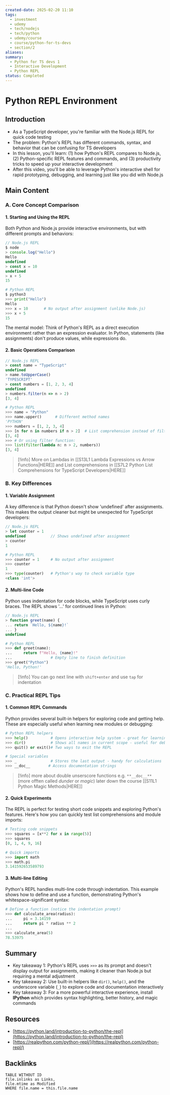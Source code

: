 ```yaml
---
created-date: 2025-02-20 11:10
tags:
  - investment
  - udemy
  - tech/nodejs
  - tech/python
  - udemy/course
  - course/python-for-ts-devs
  - section/2
aliases: 
summary:
  - Python for TS devs 1
  - Interactive Development
  - Python REPL
status: Completed
---
```


# Python REPL Environment

## Introduction

- As a TypeScript developer, you're familiar with the Node.js REPL for quick code testing
- The problem: Python's REPL has different commands, syntax, and behavior that can be confusing for TS developers
- In this lesson, you'll learn: (1) how Python's REPL compares to Node.js, (2) Python-specific REPL features and commands, and (3) productivity tricks to speed up your interactive development
- After this video, you'll be able to leverage Python's interactive shell for rapid prototyping, debugging, and learning just like you did with Node.js

## Main Content

### A. Core Concept Comparison

#### 1. Starting and Using the REPL

Both Python and Node.js provide interactive environments, but with different prompts and behaviors:

```javascript
// Node.js REPL
$ node
> console.log("Hello")
Hello
undefined
> const x = 10
undefined
> x + 5
15
```

```python
# Python REPL
$ python3
>>> print("Hello")
Hello
>>> x = 10       # No output after assignment (unlike Node.js)
>>> x + 5
15
```

The mental model: Think of Python's REPL as a direct execution environment rather than an expression evaluator. In Python, statements (like assignments) don't produce values, while expressions do.

#### 2.  Basic Operations Comparison

```typescript
// Node.js REPL
> const name = "TypeScript"
undefined
> name.toUpperCase()
'TYPESCRIPT'
> const numbers = [1, 2, 3, 4]
undefined
> numbers.filter(n => n > 2)
[3, 4]
```

```python
# Python REPL
>>> name = "Python"
>>> name.upper()      # Different method names
'PYTHON'
>>> numbers = [1, 2, 3, 4]
>>> [n for n in numbers if n > 2]  # List comprehension instead of filter()
[3, 4]
>>> # Or using filter function:
>>> list(filter(lambda n: n > 2, numbers))
[3, 4]
```

>[!info] More on Lambdas in [[S13L1 Lambda Expressions vs Arrow Functions|HERE]] and List comprehensions in [[S7L2 Python List Comprehensions for TypeScript Developers|HERE]]


### B. Key Differences

#### 1. Variable Assignment

A key difference is that Python doesn't show 'undefined' after assignments. This makes the output cleaner but might be unexpected for TypeScript developers:

```typescript
// Node.js REPL
> let counter = 1
undefined           // Shows undefined after assignment
> counter
1
```

```python
# Python REPL
>>> counter = 1     # No output after assignment
>>> counter
1
>>> type(counter)   # Python's way to check variable type
<class 'int'>
```

#### 2. Multi-line Code
Python uses indentation for code blocks, while TypeScript uses curly braces. The REPL shows '...' for continued lines in Python:

```typescript
// Node.js REPL
> function greet(name) {
... return `Hello, ${name}!`
... }
undefined
```

```python
# Python REPL
>>> def greet(name):
...     return f"Hello, {name}!"
...                 # Empty line to finish definition
>>> greet("Python")
'Hello, Python!'
```

>[!info] You can go next line with `shift+enter` and use `tap` for indentation

### C. Practical REPL Tips

#### 1. Common REPL Commands
Python provides several built-in helpers for exploring code and getting help. These are especially useful when learning new modules or debugging:

```python
# Python REPL helpers
>>> help()          # Opens interactive help system - great for learning
>>> dir()           # Shows all names in current scope - useful for debugging
>>> quit() or exit()# Two ways to exit the REPL

# Special variables
>>> _               # Stores the last output - handy for calculations
>>> __doc__        # Access documentation strings
```

>[!info] more about double unserscore functions e.g. `**__doc__**` (more offten called *dunder* or *magic*) later down the course [[S11L1 Python Magic Methods|HERE]]

#### 2. Quick Experiments

The REPL is perfect for testing short code snippets and exploring Python's features. Here's how you can quickly test list comprehensions and module imports:

```python
# Testing code snippets
>>> squares = [x**2 for x in range(5)]
>>> squares
[0, 1, 4, 9, 16]

# Quick imports
>>> import math
>>> math.pi
3.141592653589793
```

#### 3. Multi-line Editing

Python's REPL handles multi-line code through indentation. This example shows how to define and use a function, demonstrating Python's whitespace-significant syntax:

```python
# Define a function (notice the indentation prompt)
>>> def calculate_area(radius):
...     pi = 3.14159
...     return pi * radius ** 2
... 
>>> calculate_area(5)
78.53975
```

## Summary
- Key takeaway 1: Python's REPL uses `>>>` as its prompt and doesn't display output for assignments, making it cleaner than Node.js but requiring a mental adjustment
- Key takeaway 2: Use built-in helpers like `dir()`, `help()`, and the underscore variable (`_`) to explore code and documentation interactively
- Key takeaway 3: For a more powerful interactive experience, install **IPython** which provides syntax highlighting, better history, and magic commands

## Resources
- [https://python.land/introduction-to-python/the-repl](https://python.land/introduction-to-python/the-repl)
- [https://realpython.com/python-repl/](https://realpython.com/python-repl/)

## Backlinks
```dataview
TABLE WITHOUT ID 
file.inlinks as Links,
file.mtime as Modified
WHERE file.name = this.file.name
```